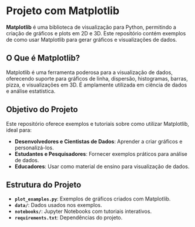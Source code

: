 # Projeto com Matplotlib

**Matplotlib** é uma biblioteca de visualização para Python, permitindo a criação de gráficos e plots em 2D e 3D. Este repositório contém exemplos de como usar Matplotlib para gerar gráficos e visualizações de dados.

## O Que é Matplotlib?

Matplotlib é uma ferramenta poderosa para a visualização de dados, oferecendo suporte para gráficos de linha, dispersão, histogramas, barras, pizza, e visualizações em 3D. É amplamente utilizada em ciência de dados e análise estatística.

## Objetivo do Projeto

Este repositório oferece exemplos e tutoriais sobre como utilizar Matplotlib, ideal para:

- **Desenvolvedores e Cientistas de Dados**: Aprender a criar gráficos e personalizá-los.
- **Estudantes e Pesquisadores**: Fornecer exemplos práticos para análise de dados.
- **Educadores**: Usar como material de ensino para visualização de dados.

## Estrutura do Projeto

- **`plot_examples.py`**: Exemplos de gráficos criados com Matplotlib.
- **`data/`**: Dados usados nos exemplos.
- **`notebooks/`**: Jupyter Notebooks com tutoriais interativos.
- **`requirements.txt`**: Dependências do projeto.


